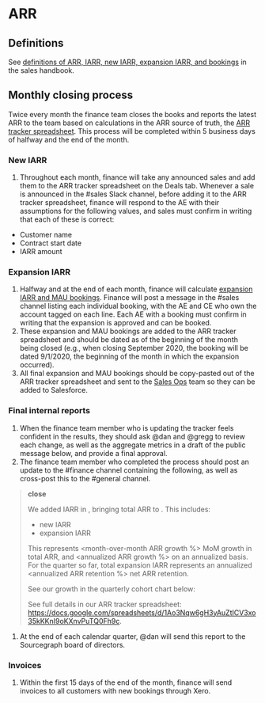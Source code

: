 # ARR

## Definitions

See [definitions of ARR, IARR, new IARR, expansion IARR, and bookings](../../sales/index.md#definitions) in the sales handbook.

## Monthly closing process

Twice every month the finance team closes the books and reports the latest ARR to the team based on calculations in the ARR source of truth, the [ARR tracker spreadsheet](https://docs.google.com/spreadsheets/d/1Ao3Nqw6gH3yAuZtICV3xo35kKKnI9oKXnvPuTQ0Fh9c/edit). This process will be completed within 5 business days of halfway and the end of the month.

### New IARR

1. Throughout each month, finance will take any announced sales and add them to the ARR tracker spreadsheet on the Deals tab. Whenever a sale is announced in the #sales Slack channel, before adding it to the ARR tracker spreadsheet, finance will respond to the AE with their assumptions for the following values, and sales must confirm in writing that each of these is correct:
  - Customer name
  - Contract start date
  - IARR amount

### Expansion IARR

1. Halfway and at the end of each month, finance will calculate [expansion IARR and MAU bookings](https://docs.google.com/spreadsheets/d/1tRcz3bNOho1TyWvrYSv37RIYcQs7I0i05-5eKwLq8TI/edit#gid=0). Finance will post a message in the #sales channel listing each individual booking, with the AE and CE who own the account tagged on each line. Each AE with a booking must confirm in writing that the expansion is approved and can be booked.
1. These expansion and MAU bookings are added to the ARR tracker spreadsheet and should be dated as of the beginning of the month being closed (e.g., when closing September 2020, the booking will be dated 9/1/2020, the beginning of the month in which the expansion occurred).
1. All final expansion and MAU bookings should be copy-pasted out of the ARR tracker spreadsheet and sent to the [Sales Ops](../sales-ops/index.md) team so they can be added to Salesforce.

### Final internal reports

1. When the finance team member who is updating the tracker feels confident in the results, they should ask @dan and @gregg to review each change, as well as the aggregate metrics in a draft of the public message below, and provide a final approval.
1. The finance team member who completed the process should post an update to the #finance channel containing the following, as well as cross-post this to the #general channel.

>**<month> close**
>
>We added <closing IARR> IARR in <month>, bringing total ARR to <closing ARR>. This includes:
>* <new IARR> new IARR
>* <expansion IARR> expansion IARR
>
>This represents <month-over-month ARR growth %> MoM growth in total ARR, and <annualized ARR growth %> on an annualized basis. For the quarter so far, total expansion IARR represents an annualized <annualized ARR retention %> net ARR retention.
>
>See our growth in the quarterly cohort chart below:
>
><screenshot of the quarterly ARR by cohort chart>
>
>See full details in our ARR tracker spreadsheet: https://docs.google.com/spreadsheets/d/1Ao3Nqw6gH3yAuZtICV3xo35kKKnI9oKXnvPuTQ0Fh9c.

1. At the end of each calendar quarter, @dan will send this report to the Sourcegraph board of directors.

### Invoices

1. Within the first 15 days of the end of the month, finance will send invoices to all customers with new bookings through Xero.
